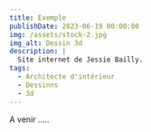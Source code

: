 ```yaml
---
title: Exemple
publishDate: 2023-06-19 00:00:00
img: /assets/stock-2.jpg
img_alt: Dessin 3d
description: |
  Site internet de Jessie Bailly.
tags:
  - Architecte d'intérieur
  - Dessinns
  - 3d
---
```


A venir .....
